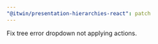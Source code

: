 ```yaml
---
"@itwin/presentation-hierarchies-react": patch
---
```


Fix tree error dropdown not applying actions.
